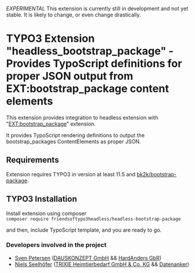 *EXPERIMENTAL* This extension is currently still in development and not yet stable. It is likely to change, or even change drastically.

# TYPO3 Extension "headless_bootstrap_package" - Provides TypoScript definitions for proper JSON output from EXT:bootstrap_package content elements
This extension provides integration to headless extension with "[EXT:bootstrap_package](https://github.com/benjaminkott/bootstrap_package)" extension.

It provides TypoScript rendering definitions to output the bootstrap_packages ContentElements as proper JSON.

## Requirements
Extension requires TYPO3 in version at least 11.5 and [bk2k/bootstrap-package](https://github.com/benjaminkott/bootstrap_package).

## TYPO3 Installation
Install extension using composer\
``composer require friendsoftypo3headless/headless-bootstrap-package``

and then, include TypoScript template, and you are ready to go.

### Developers involved in the project

- [Sven Petersen](https://github.com/svenpet90) ([DAUSKONZEPT GmbH](https:///www.dauskonzept.de) && [HardAnders GbR](https://www.hardanders.de))
- [Niels Seelhöfer](https://github.com/derseeli) ([TRIXIE Heimtierbedarf GmbH & Co. KG](https://www.trixie.de) && [Datenanker](https://www.datenanker.com))
